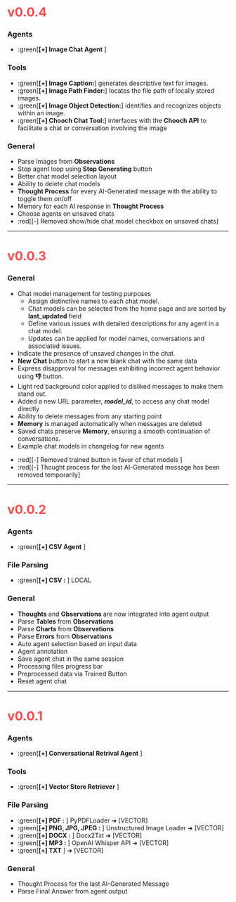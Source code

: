 # <span style="color:rgb(255, 75, 75)">v0.0.4</span>
### Agents
- :green[**[+] Image Chat Agent** ] 

### Tools
* :green[**[+] Image Caption:**] generates descriptive text for images.
* :green[**[+] Image Path Finder:**] locates the file path of locally stored images.
* :green[**[+] Image Object Detection:**] identifies and recognizes objects within an image.
* :green[**[+] Chooch Chat Tool:**] interfaces with the **Chooch API** to facilitate a chat or conversation involving the image

### General
* Parse Images from **Observations**
* Stop agent loop using **Stop Generating** button
* Better chat model selection layout
* Ability to delete chat models
* **Thought Process** for every AI-Generated message with the ability to toggle them on/off
* Memory for each AI response in **Thought Process**
* Choose agents on unsaved chats
* :red[[-] Removed show/hide chat model checkbox on unsaved chats]
---
# <span style="color:rgb(255, 75, 75)">v0.0.3</span>
### General
* Chat model management for testing purposes
    * Assign distinctive names to each chat model.
    * Chat models can be selected from the home page and are sorted by **last_updated** field
    * Define various issues with detailed descriptions for any agent in a chat model.
    * Updates can be applied for model names, conversations and associated issues.
* Indicate the presence of unsaved changes in the chat.
* **New Chat** button to start a new blank chat with the same data
* Express disapproval for messages exhibiting incorrect agent behavior using **👎** button.
* Light red background color applied to disliked messages to make them stand out.
* Added a new URL parameter, ***model_id***, to access any chat model directly
* Ability to delete messages from any starting point
* **Memory** is managed automatically when messages are deleted
* Saved chats preserve **Memory**, ensuring a smooth continuation of conversations.
* Example chat models in changelog for new agents
- :red[[-] Removed trained button in favor of chat models ]
- :red[[-] Thought process for the last AI-Generated message has been removed temporarily]
---
# <span style="color:rgb(255, 75, 75)">v0.0.2</span>
### Agents
- :green[**[+] CSV Agent** ]

### File Parsing 
- :green[**[+] CSV :** ] LOCAL

### General
* **Thoughts** and **Observations** are now integrated into agent output
* Parse **Tables** from **Observations** 
* Parse **Charts** from **Observations**
* Parse **Errors** from **Observations**
* Auto agent selection based on input data
* Agent annotation
* Save agent chat in the same session
* Processing files progress bar
* Preprocessed data via Trained Button
* Reset agent chat
---
# <span style="color:rgb(255, 75, 75)">v0.0.1</span>
### Agents
* :green[**[+] Conversational Retrival Agent** ]

### Tools
- :green[**[+] Vector Store Retriever** ]

### File Parsing
- :green[**[+] PDF :** ] PyPDFLoader ➜ [VECTOR]
- :green[**[+] PNG, JPG, JPEG :** ] Unstructured Image Loader ➜ [VECTOR]
- :green[**[+] DOCX :** ] Docx2Txt ➜ [VECTOR]
- :green[**[+] MP3 :** ] OpenAI Whisper API ➜ [VECTOR]
- :green[**[+] TXT** ] ➜ [VECTOR]

### General
* Thought Process for the last AI-Generated Message
* Parse Final Answer from agent output
